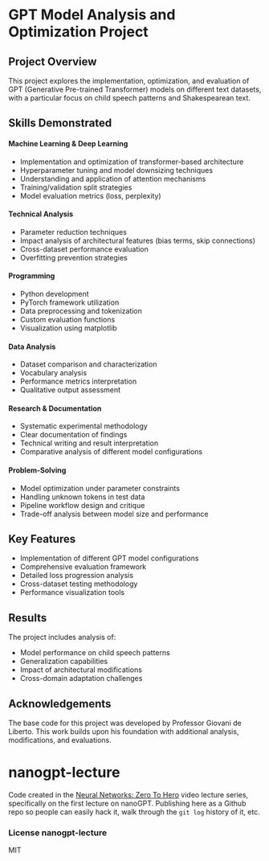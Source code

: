 # GPT Model Analysis and Optimization Project

## Project Overview
This project explores the implementation, optimization, and evaluation of GPT (Generative Pre-trained Transformer) models on different text datasets, with a particular focus on child speech patterns and Shakespearean text.

## Skills Demonstrated

#### Machine Learning & Deep Learning
- Implementation and optimization of transformer-based architecture
- Hyperparameter tuning and model downsizing techniques
- Understanding and application of attention mechanisms
- Training/validation split strategies
- Model evaluation metrics (loss, perplexity)

#### Technical Analysis
- Parameter reduction techniques
- Impact analysis of architectural features (bias terms, skip connections)
- Cross-dataset performance evaluation
- Overfitting prevention strategies

#### Programming
- Python development
- PyTorch framework utilization
- Data preprocessing and tokenization
- Custom evaluation functions
- Visualization using matplotlib

#### Data Analysis
- Dataset comparison and characterization
- Vocabulary analysis
- Performance metrics interpretation
- Qualitative output assessment

#### Research & Documentation
- Systematic experimental methodology
- Clear documentation of findings
- Technical writing and result interpretation
- Comparative analysis of different model configurations

#### Problem-Solving
- Model optimization under parameter constraints
- Handling unknown tokens in test data
- Pipeline workflow design and critique
- Trade-off analysis between model size and performance

## Key Features
- Implementation of different GPT model configurations
- Comprehensive evaluation framework
- Detailed loss progression analysis
- Cross-dataset testing methodology
- Performance visualization tools

## Results
The project includes analysis of:
- Model performance on child speech patterns
- Generalization capabilities
- Impact of architectural modifications
- Cross-domain adaptation challenges

## Acknowledgements
The base code for this project was developed by Professor Giovani de Liberto. This work builds upon his foundation with additional analysis, modifications, and evaluations.


# nanogpt-lecture

Code created in the [Neural Networks: Zero To Hero](https://karpathy.ai/zero-to-hero.html) video lecture series, specifically on the first lecture on nanoGPT. Publishing here as a Github repo so people can easily hack it, walk through the `git log` history of it, etc.

### License nanogpt-lecture

MIT
